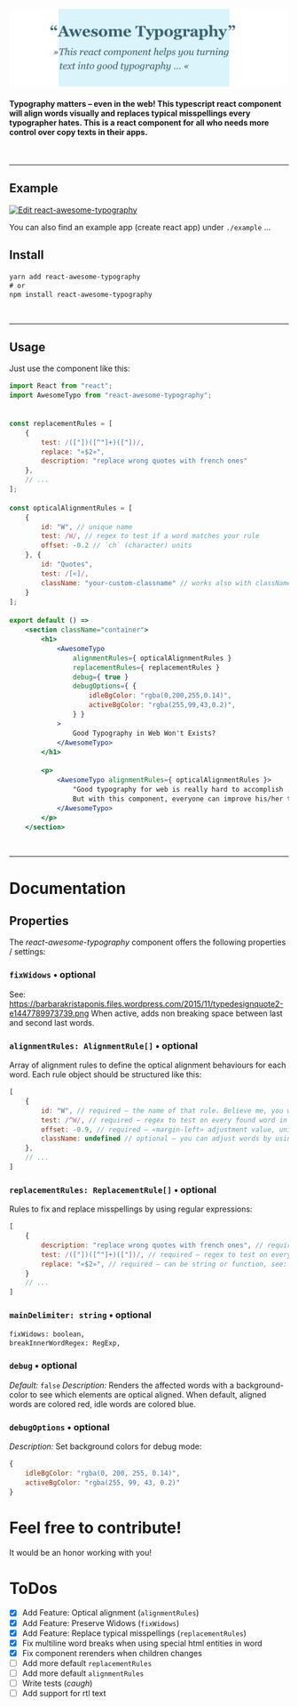 ![React Awesome Typography](doc/readme/teaser-image/teaser-image.jpg)

#### Typography matters – even in the web! This typescript react component will align words visually and replaces typical misspellings every typographer hates. This is a react component for all who needs more control over copy texts in their apps.

<br/>
<hr/>

## Example

[![Edit react-awesome-typography](https://codesandbox.io/static/img/play-codesandbox.svg)](https://codesandbox.io/s/happy-driscoll-wt1gx?fontsize=14&hidenavigation=1&theme=dark)

You can also find an example app (create react app) under `./example` …

## Install

```shell
yarn add react-awesome-typography
# or
npm install react-awesome-typography
```

<br/>
<hr/>

## Usage

Just use the component like this:

```jsx harmony
import React from "react";
import AwesomeTypo from "react-awesome-typography";


const replacementRules = [
    {
        test: /(["])([^"]+)(["])/,
        replace: "«$2»",
        description: "replace wrong quotes with french ones"
    },
    // ...
];

const opticalAlignmentRules = [
    {
        id: "W", // unique name
        test: /W/, // regex to test if a word matches your rule 
        offset: -0.2 // `ch` (character) units
    }, {
        id: "Quotes",
        test: /[«]/,
        className: "your-custom-classname" // works also with classNames
    }
];

export default () =>
    <section className="container">
        <h1>
            <AwesomeTypo 
                alignmentRules={ opticalAlignmentRules }
                replacementRules={ replacementRules }
                debug={ true }
                debugOptions={ {
	                idleBgColor: "rgba(0,200,255,0.14)",
	                activeBgColor: "rgba(255,99,43,0.2)",
                } }
            >
                Good Typography in Web Won't Exists?
            </AwesomeTypo>
        </h1>
    
        <p>
            <AwesomeTypo alignmentRules={ opticalAlignmentRules }>
                "Good typography for web is really hard to accomplish .............. !" 
                But with this component, everyone can improve his/her texts without any effort. 
            </AwesomeTypo>
        </p>
    </section>
```

<br/>
<hr/>

# Documentation

## Properties

The _react-awesome-typography_ component offers the following properties / settings:

### `fixWidows` • optional

See: https://barbarakristaponis.files.wordpress.com/2015/11/typedesignquote2-e1447789973739.png
When active, adds non breaking space between last and second last words.

### `alignmentRules: AlignmentRule[]` • optional

Array of alignment rules to define the optical alignment behaviours for each word. Each rule object should be structured like this:

```javascript
[
    {
        id: "W", // required – the name of that rule. Believe me, you will need it in bigger projects!
        test: /^W/, // required – regex to test on every found word in the text
        offset: -0.9, // required – «margin-left» adjustment value, unit: "ch" (0-character (zero) width)
        className: undefined // optional – you can adjust words by using classes too 
    },
    // ...
]    
```

### `replacementRules: ReplacementRule[]` • optional

Rules to fix and replace misspellings by using regular expressions: 

```javascript
[
    {
        description: "replace wrong quotes with french ones", // required – the description of that rule. Believe me, you will need it in bigger projects!
        test: /(["])([^"]+)(["])/, // required – regex to test on every found word in the text
        replace: "«$2»", // required – can be string or function, see: https://developer.mozilla.org/en-US/docs/Web/JavaScript/Reference/Global_Objects/String/replaceAll#description  
    }
    // ...
]    
```

### `mainDelimiter: string` • optional
	fixWidows: boolean,
	breakInnerWordRegex: RegExp,

### `debug` • optional

*Default:* `false`
*Description:* Renders the affected words with a background-color to see which elements are optical aligned. When default, aligned words are colored red, idle words are colored
blue.

### `debugOptions` • optional

*Description:* Set background colors for debug mode:

```javascript
{
    idleBgColor: "rgba(0, 200, 255, 0.14)",
    activeBgColor: "rgba(255, 99, 43, 0.2)"  
}
```

# Feel free to contribute!

It would be an honor working with you!

# ToDos

- [x] Add Feature: Optical alignment (`alignmentRules`)
- [x] Add Feature: Preserve Widows (`fixWidows`)
- [x] Add Feature: Replace typical misspellings (`replacementRules`)
- [x] Fix multiline word breaks when using special html entities in word
- [x] Fix component rerenders when children changes
- [ ] Add more default `replacementRules`
- [ ] Add more default `alignmentRules`
- [ ] Write tests (*caugh*)
- [ ] Add support for rtl text
